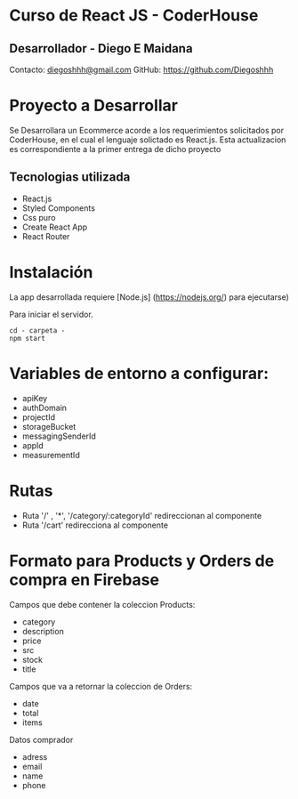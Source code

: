 # Curso de React JS - CoderHouse


## Desarrollador - Diego E Maidana 

Contacto: diegoshhh@gmail.com
GitHub: https://github.com/Diegoshhh

# Proyecto a Desarrollar

Se Desarrollara un Ecommerce acorde a los requerimientos solicitados por CoderHouse, en el cual 
el lenguaje solictado es React.js. 
Esta actualizacion es correspondiente a la primer entrega de dicho proyecto

## Tecnologias utilizada

* React.js
* Styled Components
* Css puro
* Create React App
* React Router


# Instalación
La app desarrollada requiere [Node.js] (https://nodejs.org/) para ejecutarse)

Para iniciar el servidor.

```
cd - carpeta -
npm start
```

# Variables de entorno a configurar:
* apiKey
* authDomain
* projectId
* storageBucket
* messagingSenderId
* appId
* measurementId

# Rutas

- Ruta '/' , '*', '/category/:categoryId' redireccionan al componente <ItemListContainer/>
- Ruta '/cart' redirecciona al componente <Cart/>

# Formato para Products y Orders de compra en Firebase
Campos que debe contener la coleccion Products:
* category
* description
* price
* src
* stock
* title

Campos que va a retornar la coleccion de Orders:
* date
* total
* items

Datos comprador
* adress
* email
* name
* phone
